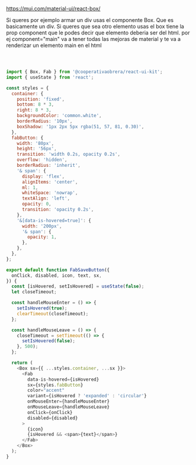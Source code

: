https://mui.com/material-ui/react-box/

Si queres por ejemplo armar un div usas el componente Box. Que es basicamente un div. Si queres que sea otro elemento usas el box tiene la prop component que le podes decir que elemento deberia ser del html. por ej component="main" va a tener todas las mejoras de material y te va a renderizar un elemento main en el html

```javascript



import { Box, Fab } from '@cooperativaobrera/react-ui-kit';
import { useState } from 'react';

const styles = {
  container: {
    position: 'fixed',
    bottom: 8 * 3,
    right: 8 * 3,
    backgroundColor: 'common.white',
    borderRadius: '10px',
    boxShadow: '1px 2px 5px rgba(51, 57, 81, 0.30)',
  },
  fabButton: {
    width: '80px',
    height: '56px',
    transition: 'width 0.2s, opacity 0.2s',
    overflow: 'hidden',
    borderRadius: 'inherit',
    '& span': {
      display: 'flex',
      alignItems: 'center',
      ml: 1,
      whiteSpace: 'nowrap',
      textAlign: 'left',
      opacity: 0,
      transition: 'opacity 0.2s',
    },
    '&[data-is-hovered=true]': {
      width: '200px',
      '& span': {
        opacity: 1,
      },
    },
  },
};

export default function FabSaveButton({
  onClick, disabled, icon, text, sx,
}) {
  const [isHovered, setIsHovered] = useState(false);
  let closeTimeout;

  const handleMouseEnter = () => {
    setIsHovered(true);
    clearTimeout(closeTimeout);
  };

  const handleMouseLeave = () => {
    closeTimeout = setTimeout(() => {
      setIsHovered(false);
    }, 500);
  };

  return (
    <Box sx={{ ...styles.container, ...sx }}>
      <Fab
        data-is-hovered={isHovered}
        sx={styles.fabButton}
        color="accent"
        variant={isHovered ? 'expanded' : 'circular'}
        onMouseEnter={handleMouseEnter}
        onMouseLeave={handleMouseLeave}
        onClick={onClick}
        disabled={disabled}
      >
        {icon}
        {isHovered && <span>{text}</span>}
      </Fab>
    </Box>
  );
}

```
